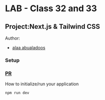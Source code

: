 # LAB - Class 32 and 33
## Project:Next.js & Tailwind CSS
Author:
- [alaa abualadoos](https://github.com/alaa-adoos)
### Setup
### [PR ](https://github.com/alaa-adoos/cookie-stand-admin/pull/1)
How to initialize/run your application
```
npm run dev
```
